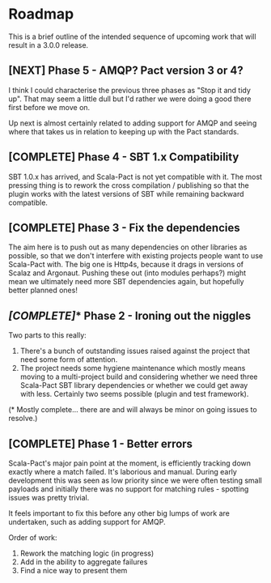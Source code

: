 # Roadmap

This is a brief outline of the intended sequence of upcoming work that will result in a 3.0.0 release.

## **[NEXT]** Phase 5 - AMQP? Pact version 3 or 4?
I think I could characterise the previous three phases as "Stop it and tidy up". That may seem a little dull but I'd rather we were doing a good there first before we move on.

Up next is almost certainly related to adding support for AMQP and seeing where that takes us in relation to keeping up with the Pact standards.

## **[COMPLETE]** Phase 4 - SBT 1.x Compatibility
SBT 1.0.x has arrived, and Scala-Pact is not yet compatible with it. The most pressing thing is to rework the cross compilation / publishing so that the plugin works with the latest versions of SBT while remaining backward compatible.

## **[COMPLETE]** Phase 3 - Fix the dependencies
The aim here is to push out as many dependencies on other libraries as possible, so that we don't interfere with existing projects people want to use Scala-Pact with. The big one is Http4s, because it drags in versions of Scalaz and Argonaut. Pushing these out (into modules perhaps?) might mean we ultimately need more SBT dependencies again, but hopefully better planned ones!

## **[COMPLETE*]** Phase 2 - Ironing out the niggles
Two parts to this really:

1. There's a bunch of outstanding issues raised against the project that need some form of attention.
1. The project needs some hygiene maintenance which mostly means moving to a multi-project build and considering whether we need three Scala-Pact SBT library dependencies or whether we could get away with less. Certainly two seems possible (plugin and test framework).

(* Mostly complete... there are and will always be minor on going issues to resolve.)

## **[COMPLETE]** Phase 1 - Better errors
Scala-Pact's major pain point at the moment, is efficiently tracking down exactly where a match failed. It's laborious and manual. During early development this was seen as low priority since we were often testing small payloads and initially there was no support for matching rules - spotting issues was pretty trivial.

It feels important to fix this before any other big lumps of work are undertaken, such as adding support for AMQP.

Order of work:

1. Rework the matching logic (in progress)
1. Add in the ability to aggregate failures
1. Find a nice way to present them
